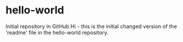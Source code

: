 # hello-world
Initial repository in GitHub
Hi - this is the initial changed version of the 'readme' file in the hello-world repository.
